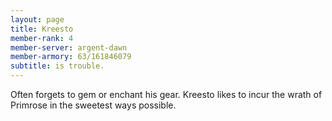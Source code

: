 ```yaml
---
layout: page
title: Kreesto
member-rank: 4
member-server: argent-dawn
member-armory: 63/161846079
subtitle: is trouble.
---
```


Often forgets to gem or enchant his gear.  Kreesto likes to incur the wrath of Primrose in the sweetest ways possible.
